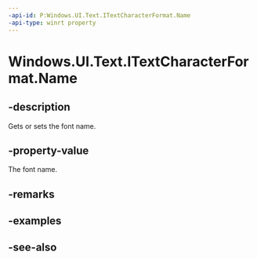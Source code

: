 ```yaml
---
-api-id: P:Windows.UI.Text.ITextCharacterFormat.Name
-api-type: winrt property
---
```


<!-- Property syntax
public string Name { get;  set; }
-->

# Windows.UI.Text.ITextCharacterFormat.Name

## -description
Gets or sets the font name.



## -property-value
The font name.

## -remarks

## -examples

## -see-also
